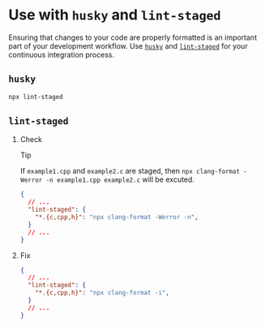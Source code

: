 # Use with `husky` and `lint-staged`

Ensuring that changes to your code are properly formatted is an important part of your development workflow. Use [`husky`](https://typicode.github.io/husky/) and [`lint-staged`](https://github.com/lint-staged/lint-staged) for your continuous integration process.

## `husky` <Badge type="warning" text="v8.x" />

```sh [.husky/pre-commit]
npx lint-staged
```

## `lint-staged` <Badge type="warning" text="v15.x" />

1. Check

    > [!TIP]
    >
    > If `example1.cpp` and `example2.c` are staged, then `npx clang-format -Werror -n example1.cpp example2.c` will be excuted.

    ```json [package.json] {3-5}
    {
      // ...
      "lint-staged": {
        "*.{c,cpp,h}": "npx clang-format -Werror -n",
      }
      // ...
    }
    ```

1. Fix

    ```json [package.json] {3-5}
    {
      // ...
      "lint-staged": {
        "*.{c,cpp,h}": "npx clang-format -i",
      }
      // ...
    }
    ```
